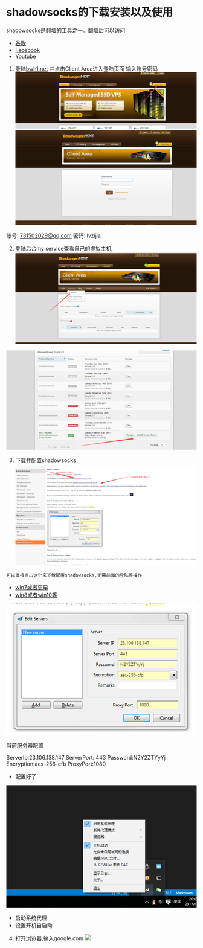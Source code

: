 # shadowsocks的下载安装以及使用
shadowsocks是翻墙的工具之一。翻墙后可以访问
* [谷歌](https://www.google.com/)
* [Facebook](https://www.facebook.com/)
* [Youtube](https://www.youtube.com/)

1. 登陆[bwh1.net](https://bwh1.net/)  并点击Client Area进入登陆页面 输入账号密码
![](resources/bwh1.net.png)
![](resources/bwh1_login.png)

账号: 731502029@qq.com 
密码: lvzijia



2. 登陆后台my service查看自己的虚拟主机,
![](resources/bwh1_myservice.png)

![](resources/bwh1.active_service.png)




3. 下载并配置shadowsocks
![](resources/bwh1.download.png)

`可以直接点击这个来下载配置shadowsocks,无需前面的登陆等操作`
* [win7或者更早](resources/shadowsocks-win-2.3.zip)
* [win8或者win10等](resource/shadowsocks-win-dotnet4.0-2.3.zip)

![](resources/shadowsocks.png)

当前服务器配置

ServerIp:23.106.138.147
ServerPort: 443
Password:N2Y2ZTYyYj
Encryption:aes-256-cfb
ProxyPort:1080


* 配置好了

![](resources/bwh1.system-config.png)
* 启动系统代理
* 设置开机自启动


4. 打开浏览器,输入google.com
![](resources/google)
